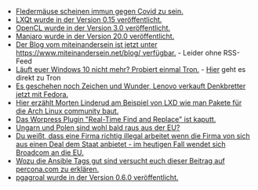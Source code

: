* [Fledermäuse scheinen immun gegen Covid zu sein.](https://sachsen.nabu.de/news/2020/27949.html)
* [LXQt wurde in der Version 0.15 veröffentlicht.](https://www.pro-linux.de/news/1/27971/lxqt-015-freigegeben.html)
* [OpenCL wurde in der Version 3.0 veröffentlicht.](https://www.phoronix.com/scan.php?page=article&item=opencl-30-spec&num=1)
* [Manjaro wurde in der Version 20.0 veröffentlicht.](https://www.phoronix.com/scan.php?page=news_item&px=Manjaro-20.0-Released)
* [Der Blog vom miteinandersein ist jetzt unter https://www.miteinandersein.net/blog/ verfügbar.](https://www.miteinandersein.net/blog/) - Leider ohne RSS-Feed
* [Läuft euer Windows 10 nicht mehr? Probiert einmal Tron.](https://www.ghacks.net/2020/04/27/tron-is-a-mighty-tools-collection-for-windows/) - [Hier](https://www.reddit.com/r/TronScript/wiki/index) geht es direkt zu Tron
* [Es geschehen noch Zeichen und Wunder, Lenovo verkauft Denkbretter jetzt mit Fedora.](https://www.pro-linux.de/news/1/27972/lenovo-bietet-fedora-als-option-auf-thinkpads-an.html)
* [Hier erzählt Morten Linderud am Beispiel von LXD wie man Pakete für die Arch Linux community baut.](https://linderud.dev/blog/packaging-lxd-for-arch-linux/)
* [Das Worpress Plugin "Real-Time Find and Replace" ist kaputt.](https://www.bleepingcomputer.com/news/security/wordpress-plugin-bug-lets-hackers-create-rogue-admin-accounts/)
* [Ungarn und Polen sind wohl bald raus aus der EU?](https://verfassungsblog.de/corona-constitutional-16-scheidung-auf-europaeisch/)
* [Du weißt, dass eine Firma richtig illegal arbeitet wenn die Firma von sich aus einen Deal dem Staat anbietet - im heutigen Fall wendet sich Broadcom an die EU.](https://www.golem.de/news/chipsaetze-broadcom-bietet-der-eu-einen-deal-an-2004-148120.html)
* [Wozu die Ansible Tags gut sind versucht euch dieser Beitrag auf percona.com zu erklären.](https://www.percona.com/blog/2020/04/27/how-do-ansible-tags-work/)
* [pgagroal wurde in der Version 0.6.0 veröffentlicht.](https://www.postgresql.org/about/news/2031/)
